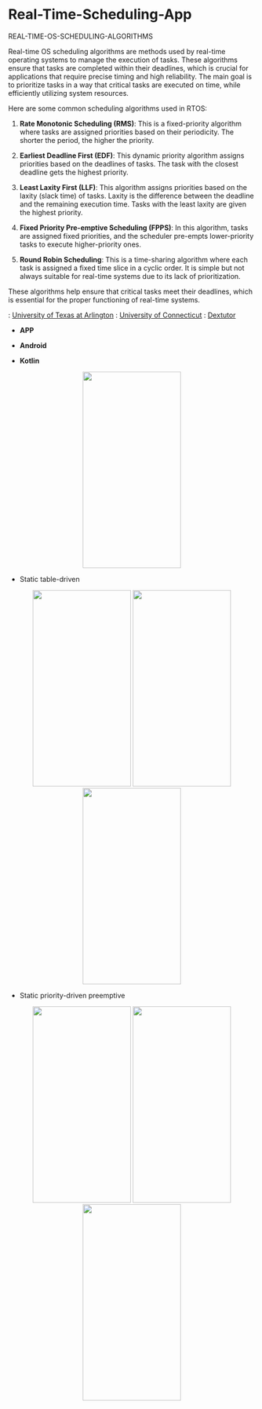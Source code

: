 # Real-Time-Scheduling-App

REAL-TIME-OS-SCHEDULING-ALGORITHMS

Real-time OS scheduling algorithms are methods used by real-time operating systems to manage the execution of tasks. These algorithms ensure that tasks are completed within their deadlines, which is crucial for applications that require precise timing and high reliability. The main goal is to prioritize tasks in a way that critical tasks are executed on time, while efficiently utilizing system resources.

Here are some common scheduling algorithms used in RTOS:

1. **Rate Monotonic Scheduling (RMS)**: This is a fixed-priority algorithm where tasks are assigned priorities based on their periodicity. The shorter the period, the higher the priority.

2. **Earliest Deadline First (EDF)**: This dynamic priority algorithm assigns priorities based on the deadlines of tasks. The task with the closest deadline gets the highest priority.

3. **Least Laxity First (LLF)**: This algorithm assigns priorities based on the laxity (slack time) of tasks. Laxity is the difference between the deadline and the remaining execution time. Tasks with the least laxity are given the highest priority.

4. **Fixed Priority Pre-emptive Scheduling (FPPS)**: In this algorithm, tasks are assigned fixed priorities, and the scheduler pre-empts lower-priority tasks to execute higher-priority ones.

5. **Round Robin Scheduling**: This is a time-sharing algorithm where each task is assigned a fixed time slice in a cyclic order. It is simple but not always suitable for real-time systems due to its lack of prioritization.

These algorithms help ensure that critical tasks meet their deadlines, which is essential for the proper functioning of real-time systems.

: [University of Texas at Arlington](https://crystal.uta.edu/~kumar/cse6306/papers/RealTime_Vimal.pdf)
: [University of Connecticut](https://cps.cse.uconn.edu/wp-content/uploads/sites/2687/2019/10/ch6.2.pdf)
: [Dextutor](https://dextutor.com/real-time-scheduling-algorithms/)

- **APP** 

- **Android** 


- **Kotlin**



<div align=center>
        <img src="https://user-images.githubusercontent.com/81251707/214865310-4b59aeeb-080f-4f4e-8697-d348f033d26b.jpg" height="400" width="200">
</div>
</p>
</p>


  - Static table-driven



<div align=center>
        <img src="https://user-images.githubusercontent.com/81251707/214865382-b395f7dd-a620-4515-8dd2-c0adc5ad8d1e.jpg" height="400" width="200">
        <img src="https://user-images.githubusercontent.com/81251707/214865386-b2db5e77-6dde-455e-9686-3c9c8b17dbf9.jpg" height="400" width="200">
        <img src="https://user-images.githubusercontent.com/81251707/214865391-3827090d-4ba8-44c5-bdcb-bfe3ece0104f.jpg" height="400" width="200">
</div>
</p>
</p>


  - Static priority-driven preemptive



<div align=center>
        <img src="https://user-images.githubusercontent.com/81251707/214865398-174e0b4e-a3d8-419c-842a-e6cb3ea5781e.jpg" height="400" width="200">
        <img src="https://user-images.githubusercontent.com/81251707/214865403-b75687a7-09ac-44b5-99d5-7cf95df65e7e.jpg" height="400" width="200">
        <img src="https://user-images.githubusercontent.com/81251707/214865407-30023352-3ee4-4715-b756-8bc0eaa9147f.jpg" height="400" width="200">
</div>
